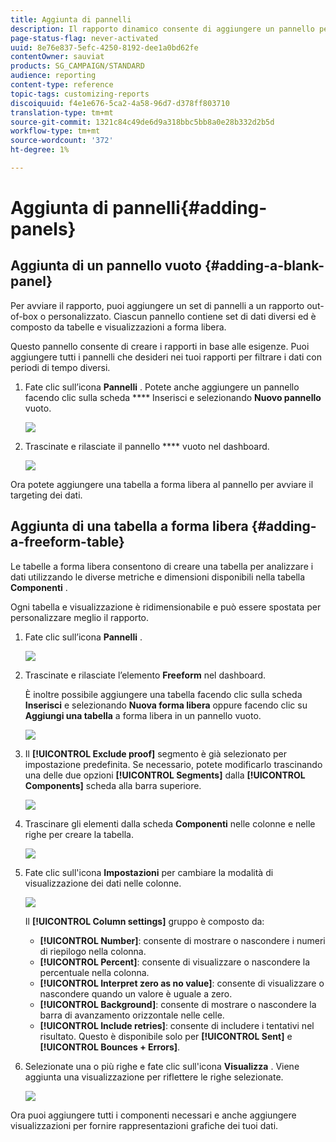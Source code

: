```yaml
---
title: Aggiunta di pannelli
description: Il rapporto dinamico consente di aggiungere un pannello per filtrare meglio i dati in base al periodo di tempo scelto.
page-status-flag: never-activated
uuid: 8e76e837-5efc-4250-8192-dee1a0bd62fe
contentOwner: sauviat
products: SG_CAMPAIGN/STANDARD
audience: reporting
content-type: reference
topic-tags: customizing-reports
discoiquuid: f4e1e676-5ca2-4a58-96d7-d378ff803710
translation-type: tm+mt
source-git-commit: 1321c84c49de6d9a318bbc5bb8a0e28b332d2b5d
workflow-type: tm+mt
source-wordcount: '372'
ht-degree: 1%

---
```



# Aggiunta di pannelli{#adding-panels}

## Aggiunta di un pannello vuoto {#adding-a-blank-panel}

Per avviare il rapporto, puoi aggiungere un set di pannelli a un rapporto out-of-box o personalizzato. Ciascun pannello contiene set di dati diversi ed è composto da tabelle e visualizzazioni a forma libera.

Questo pannello consente di creare i rapporti in base alle esigenze. Puoi aggiungere tutti i pannelli che desideri nei tuoi rapporti per filtrare i dati con periodi di tempo diversi.

1. Fate clic sull’icona **Pannelli** . Potete anche aggiungere un pannello facendo clic sulla scheda **** Inserisci e selezionando **Nuovo pannello** vuoto.

   ![](assets/dynamic_report_panel_1.png)

1. Trascinate e rilasciate il pannello **** vuoto nel dashboard.

   ![](assets/dynamic_report_panel.png)

Ora potete aggiungere una tabella a forma libera al pannello per avviare il targeting dei dati.

## Aggiunta di una tabella a forma libera {#adding-a-freeform-table}

Le tabelle a forma libera consentono di creare una tabella per analizzare i dati utilizzando le diverse metriche e dimensioni disponibili nella tabella **Componenti** .

Ogni tabella e visualizzazione è ridimensionabile e può essere spostata per personalizzare meglio il rapporto.

1. Fate clic sull’icona **Pannelli** .

   ![](assets/dynamic_report_panel_1.png)

1. Trascinate e rilasciate l’elemento **Freeform** nel dashboard.

   È inoltre possibile aggiungere una tabella facendo clic sulla scheda **Inserisci** e selezionando **Nuova forma libera** oppure facendo clic su **Aggiungi una tabella** a forma libera in un pannello vuoto.

   ![](assets/dynamic_report_panel_2.png)

1. Il **[!UICONTROL Exclude proof]** segmento è già selezionato per impostazione predefinita. Se necessario, potete modificarlo trascinando una delle due opzioni **[!UICONTROL Segments]** dalla **[!UICONTROL Components]** scheda alla barra superiore.

   ![](assets/dynamic_report_panel_3.png)

1. Trascinare gli elementi dalla scheda **Componenti** nelle colonne e nelle righe per creare la tabella.

   ![](assets/dynamic_report_freeform_3.png)

1. Fate clic sull&#39;icona **Impostazioni** per cambiare la modalità di visualizzazione dei dati nelle colonne.

   ![](assets/dynamic_report_freeform_4.png)

   Il **[!UICONTROL Column settings]** gruppo è composto da:

   * **[!UICONTROL Number]**: consente di mostrare o nascondere i numeri di riepilogo nella colonna.
   * **[!UICONTROL Percent]**: consente di visualizzare o nascondere la percentuale nella colonna.
   * **[!UICONTROL Interpret zero as no value]**: consente di visualizzare o nascondere quando un valore è uguale a zero.
   * **[!UICONTROL Background]**: consente di mostrare o nascondere la barra di avanzamento orizzontale nelle celle.
   * **[!UICONTROL Include retries]**: consente di includere i tentativi nel risultato. Questo è disponibile solo per **[!UICONTROL Sent]** e **[!UICONTROL Bounces + Errors]**.

1. Selezionate una o più righe e fate clic sull&#39;icona **Visualizza** . Viene aggiunta una visualizzazione per riflettere le righe selezionate.

   ![](assets/dynamic_report_freeform_5.png)

Ora puoi aggiungere tutti i componenti necessari e anche aggiungere visualizzazioni per fornire rappresentazioni grafiche dei tuoi dati.
